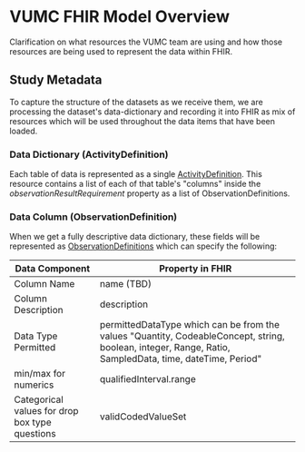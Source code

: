 # VUMC FHIR Model Overview
Clarification on what resources the VUMC team are using and how those resources are being used to represent the data within FHIR.

## Study Metadata
To capture the structure of the datasets as we receive them, we are processing the dataset's data-dictionary and recording it into FHIR as mix of resources which will be used throughout the data items that have been loaded. 

### Data Dictionary (ActivityDefinition)
Each table of data is represented as a single [ActivityDefinition](https://hl7.org/fhir/R4/activitydefinition.html). This resource contains a list of each of that table's "columns" inside the *observationResultRequirement* property as a list of ObservationDefinitions. 

### Data Column (ObservationDefinition)
When we get a fully descriptive data dictionary, these fields will be represented as [ObservationDefinitions](https://hl7.org/fhir/R4/observationdefinition.html) which can specify the following:

| Data Component | Property in FHIR |
| -------------- | ---------------- |
| Column Name | name (TBD) |
| Column Description | description |
| Data Type Permitted | permittedDataType which can be from the values "Quantity, CodeableConcept, string, boolean, integer, Range, Ratio, SampledData, time, dateTime, Period" |
| min/max for numerics | qualifiedInterval.range |
| Categorical values for drop box type questions | validCodedValueSet |
